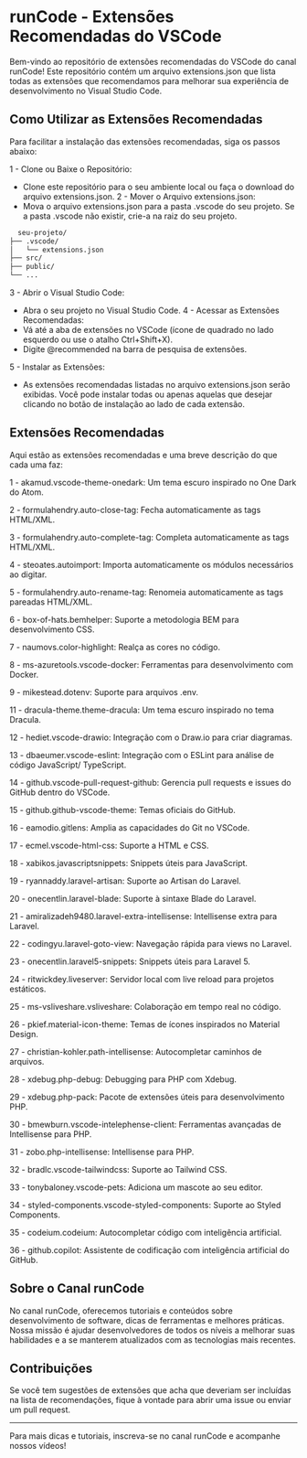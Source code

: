 
# runCode - Extensões Recomendadas do VSCode

Bem-vindo ao repositório de extensões recomendadas do VSCode do canal runCode! Este repositório contém um arquivo extensions.json que lista todas as extensões que recomendamos para melhorar sua experiência de desenvolvimento no Visual Studio Code.




## Como Utilizar as Extensões Recomendadas

Para facilitar a instalação das extensões recomendadas, siga os passos abaixo:

1 - Clone ou Baixe o Repositório:
- Clone este repositório para o seu ambiente local ou faça o download do arquivo extensions.json.
2 - Mover o Arquivo extensions.json:
- Mova o arquivo extensions.json para a pasta .vscode do seu projeto. Se a pasta .vscode não existir, crie-a na raiz do seu projeto.

```bash
  seu-projeto/
├── .vscode/
│   └── extensions.json
├── src/
├── public/
└── ...
```
3 - Abrir o Visual Studio Code:
- Abra o seu projeto no Visual Studio Code.
4 - Acessar as Extensões Recomendadas:
- Vá até a aba de extensões no VSCode (ícone de quadrado no lado esquerdo ou use o atalho Ctrl+Shift+X).
- Digite @recommended na barra de pesquisa de extensões.

5 - Instalar as Extensões:
- As extensões recomendadas listadas no arquivo extensions.json serão exibidas. Você pode instalar todas ou apenas aquelas que desejar clicando no botão de instalação ao lado de cada extensão.

## Extensões Recomendadas

Aqui estão as extensões recomendadas e uma breve descrição do que cada uma faz:

1 - akamud.vscode-theme-onedark: Um tema escuro inspirado no One Dark do Atom.

2 - formulahendry.auto-close-tag: Fecha automaticamente as tags HTML/XML.

3 - formulahendry.auto-complete-tag: Completa automaticamente as tags HTML/XML.

4 - steoates.autoimport: Importa automaticamente os módulos necessários ao digitar.

5 - formulahendry.auto-rename-tag: Renomeia automaticamente as tags pareadas HTML/XML.

6 - box-of-hats.bemhelper: Suporte a metodologia BEM para desenvolvimento CSS.

7 - naumovs.color-highlight: Realça as cores no código.

8 - ms-azuretools.vscode-docker: Ferramentas para desenvolvimento com Docker.

9 - mikestead.dotenv: Suporte para arquivos .env.

11 - dracula-theme.theme-dracula: Um tema escuro inspirado no tema Dracula.

12 - hediet.vscode-drawio: Integração com o Draw.io para criar diagramas.

13 - dbaeumer.vscode-eslint: Integração com o ESLint para análise de código JavaScript/
TypeScript.

14 - github.vscode-pull-request-github: Gerencia pull requests e issues do GitHub dentro do VSCode.

15 - github.github-vscode-theme: Temas oficiais do GitHub.

16 - eamodio.gitlens: Amplia as capacidades do Git no VSCode.

17 - ecmel.vscode-html-css: Suporte a HTML e CSS.

18 - xabikos.javascriptsnippets: Snippets úteis para JavaScript.

19 - ryannaddy.laravel-artisan: Suporte ao Artisan do Laravel.

20 - onecentlin.laravel-blade: Suporte à sintaxe Blade do Laravel.

21 - amiralizadeh9480.laravel-extra-intellisense: Intellisense extra para Laravel.

22 - codingyu.laravel-goto-view: Navegação rápida para views no Laravel.

23 - onecentlin.laravel5-snippets: Snippets úteis para Laravel 5.

24 - ritwickdey.liveserver: Servidor local com live reload para projetos estáticos.

25 - ms-vsliveshare.vsliveshare: Colaboração em tempo real no código.

26 - pkief.material-icon-theme: Temas de ícones inspirados no Material Design.

27 - christian-kohler.path-intellisense: Autocompletar caminhos de arquivos.

28 - xdebug.php-debug: Debugging para PHP com Xdebug.

29 - xdebug.php-pack: Pacote de extensões úteis para desenvolvimento PHP.

30 - bmewburn.vscode-intelephense-client: Ferramentas avançadas de Intellisense para PHP.

31 - zobo.php-intellisense: Intellisense para PHP.

32 - bradlc.vscode-tailwindcss: Suporte ao Tailwind CSS.

33 - tonybaloney.vscode-pets: Adiciona um mascote ao seu editor.

34 - styled-components.vscode-styled-components: Suporte ao Styled Components.

35 - codeium.codeium: Autocompletar código com inteligência artificial.

36 - github.copilot: Assistente de codificação com inteligência artificial do GitHub.

## Sobre o Canal runCode

No canal runCode, oferecemos tutoriais e conteúdos sobre desenvolvimento de software, dicas de ferramentas e melhores práticas. Nossa missão é ajudar desenvolvedores de todos os níveis a melhorar suas habilidades e a se manterem atualizados com as tecnologias mais recentes.

## Contribuições

Se você tem sugestões de extensões que acha que deveriam ser incluídas na lista de recomendações, fique à vontade para abrir uma issue ou enviar um pull request.

____________________________________________________________________________________

Para mais dicas e tutoriais, inscreva-se no canal runCode e acompanhe nossos vídeos!